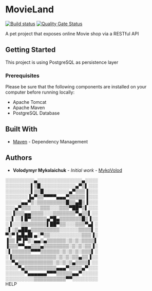 # MovieLand

[![Build status](https://travis-ci.org/mykovolod/movieland.svg?branch=master)](https://travis-ci.org/mykovolod/movieland) 
[![Quality Gate Status](https://sonarcloud.io/api/project_badges/measure?project=com.mykovolod%3Amovieland&metric=alert_status)](https://sonarcloud.io/dashboard?id=com.mykovolod%3Amovieland)


A pet project that exposes online Movie shop via a RESTful API

## Getting Started

This project is using PostgreSQL as persistence layer

### Prerequisites

Please be sure that the following components are installed on your computer before running locally:

- Apache Tomcat
- Apache Maven
- PostgreSQL Database


## Built With

* [Maven](https://maven.apache.org/) - Dependency Management

## Authors

* **Volodymyr Mykolaichuk** - *Initial work* - [MykoVolod](https://github.com/mykovolod/)

░░░░░░░░░▄░░░░░░░░░░░░░░▄░░░░   
░░░░░░░░▌▒█░░░░░░░░░░░▄▀▒▌░░░   
░░░░░░░░▌▒▒█░░░░░░░░▄▀▒▒▒▐░░░     
░░░░░░░▐▄▀▒▒▀▀▀▀▄▄▄▀▒▒▒▒▒▐░░░   
░░░░░▄▄▀▒░▒▒▒▒▒▒▒▒▒█▒▒▄█▒▐░░░   
░░░▄▀▒▒▒░░░▒▒▒░░░▒▒▒▀██▀▒▌░░░     
░░▐▒▒▒▄▄▒▒▒▒░░░▒▒▒▒▒▒▒▀▄▒▒▌░░     
░░▌░░▌█▀▒▒▒▒▒▄▀█▄▒▒▒▒▒▒▒█▒▐░░     
░▐░░░▒▒▒▒▒▒▒▒▌██▀▒▒░░░▒▒▒▀▄▌░     
░▌░▒▄██▄▒▒▒▒▒▒▒▒▒░░░░░░▒▒▒▒▌░     
▀▒▀▐▄█▄█▌▄░▀▒▒░░░░░░░░░░▒▒▒▐░     
▐▒▒▐▀▐▀▒░▄▄▒▄▒▒▒▒▒▒░▒░▒░▒▒▒▒▌     
▐▒▒▒▀▀▄▄▒▒▒▄▒▒▒▒▒▒▒▒░▒░▒░▒▒▐░     
░▌▒▒▒▒▒▒▀▀▀▒▒▒▒▒▒░▒░▒░▒░▒▒▒▌░     
░▐▒▒▒▒▒▒▒▒▒▒▒▒▒▒░▒░▒░▒▒▄▒▒▐░░     
░░▀▄▒▒▒▒▒▒▒▒▒▒▒░▒░▒░▒▄▒▒▒▒▌░░     
░░░░▀▄▒▒▒▒▒▒▒▒▒▒▄▄▄▀▒▒▒▒▄▀░░░     
░░░░░░▀▄▄▄▄▄▄▀▀▀▒▒▒▒▒▄▄▀░░░░░     
░░░░░░░░░▒▒▒▒▒▒▒▒▒▒▀▀░░░░░░░░   
HELP
